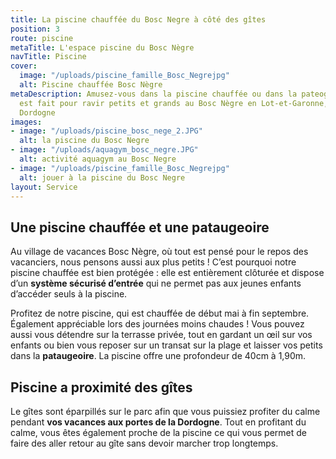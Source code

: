 ```yaml
---
title: La piscine chauffée du Bosc Negre à côté des gîtes
position: 3
route: piscine
metaTitle: L'espace piscine du Bosc Nègre
navTitle: Piscine
cover:
  image: "/uploads/piscine_famille_Bosc_Negrejpg"
  alt: Piscine chauffée Bosc Nègre
metaDescription: Amusez-vous dans la piscine chauffée ou dans la pateogoire. Tout
  est fait pour ravir petits et grands au Bosc Nègre en Lot-et-Garonne, limitrophe
  Dordogne
images:
- image: "/uploads/piscine_bosc_nege_2.JPG"
  alt: la piscine du Bosc Negre
- image: "/uploads/aquagym_bosc_negre.JPG"
  alt: activité aquagym au Bosc Negre
- image: "/uploads/piscine_famille_Bosc_Negrejpg"
  alt: jouer à la piscine du Bosc Negre
layout: Service
---
```


## Une piscine chauffée et une pataugeoire

Au village de vacances Bosc Nègre, où tout est pensé pour le repos des vacanciers, nous pensons aussi aux plus petits ! C’est pourquoi notre piscine chauffée est bien protégée : elle est entièrement clôturée et dispose d’un **système sécurisé d’entrée** qui ne permet pas aux jeunes enfants d’accéder seuls à la piscine. 

Profitez de notre piscine, qui est chauffée de début mai à fin septembre. Également appréciable lors des journées moins chaudes ! Vous pouvez aussi vous détendre sur la terrasse privée, tout en gardant un œil sur vos enfants ou bien vous reposer sur un transat sur la plage et laisser vos petits dans la **pataugeoire**. La piscine offre une profondeur de 40cm à 1,90m.

## Piscine a proximité des gîtes

Le gîtes sont éparpillés sur le parc afin que vous puissiez profiter du calme pendant **vos vacances aux portes de la Dordogne**. Tout en profitant du calme, vous êtes également proche de la piscine ce qui vous permet de faire des aller retour au gîte sans devoir marcher trop longtemps.
